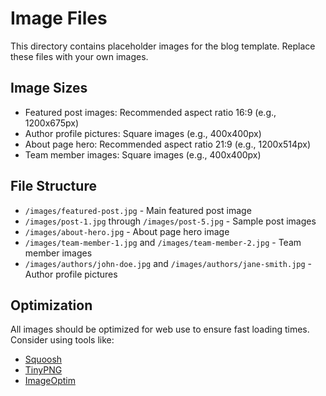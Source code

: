 # Image Files

This directory contains placeholder images for the blog template. Replace these files with your own images.

## Image Sizes

- Featured post images: Recommended aspect ratio 16:9 (e.g., 1200x675px)
- Author profile pictures: Square images (e.g., 400x400px)
- About page hero: Recommended aspect ratio 21:9 (e.g., 1200x514px)
- Team member images: Square images (e.g., 400x400px)

## File Structure

- `/images/featured-post.jpg` - Main featured post image
- `/images/post-1.jpg` through `/images/post-5.jpg` - Sample post images
- `/images/about-hero.jpg` - About page hero image
- `/images/team-member-1.jpg` and `/images/team-member-2.jpg` - Team member images
- `/images/authors/john-doe.jpg` and `/images/authors/jane-smith.jpg` - Author profile pictures

## Optimization

All images should be optimized for web use to ensure fast loading times. Consider using tools like:

- [Squoosh](https://squoosh.app/)
- [TinyPNG](https://tinypng.com/)
- [ImageOptim](https://imageoptim.com/)
